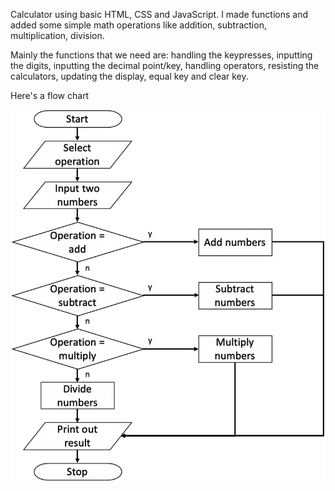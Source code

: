 Calculator using basic HTML, CSS and JavaScript. I made functions and added some simple math operations like addition, subtraction, multiplication, division. 

Mainly the functions that we need are: handling the keypresses, inputting the digits, inputting the decimal point/key, handling operators, resisting the calculators, updating the display, equal key and clear key.

Here's a flow chart


![](flow-chart.png)


